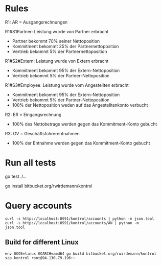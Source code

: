 # Rules

R1: AR = Ausgangsrechnungen

R1#S1Partner: Leistung wurde von Partner erbracht
- Partner bekommt 70% seiner Nettoposition
- Kommitment bekommt 25% der Partnernettoposition
- Vertrieb bekommt 5% der Partnernettoposition

R1#S2#Extern: Leistung wurde von Extern erbracht
- Kommitment bekommt 95% der Extern-Nettoposition
- Vertrieb bekommt 5% der Partner-Nettoposition

R1#S3#Employee: Leistung wurde vom Angestellten erbracht
- Kommitment bekommt 95% der Extern-Nettoposition
- Vertrieb bekommt 5% der Partner-Nettoposition
- 100% der Nettoposition weden auf das Angestelltenkonto verbucht

R2: ER = Eingangsrechnung
- 100% des Nettobetrags werden gegen das Kommitment-Konto gebucht

R3: GV = Geschäftsführerentnahmen
- 100% der Entnahme werden gegen das Kommitment-Konto gebucht

# Run all tests

go test ./...

go install bitbucket.org/rwirdemann/kontrol

# Query accounts
```
curl -s http://localhost:8991/kontrol/accounts | python -m json.tool
curl -s http://localhost:8991/kontrol/accounts/AN | python -m json.tool
```

## Build for different Linux
```
env GOOS=linux GOARCH=amd64 go build bitbucket.org/rwirdemann/kontrol
scp kontrol root@94.130.79.196:~
```
